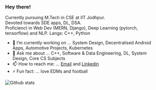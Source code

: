 ### Hey there!

<!--
**devi777/devi777** is a ✨ _special_ ✨ repository because its `README.md` (this file) appears on your GitHub profile.

Exploring Mern stack and Docker/Kubernetes these days.  -->

Currently pursuing M.Tech in CSE at IIT Jodhpur. <br> Devoted towards SDE apps, DL, DSA. <br>
Proficienct in Web Dev (MERN, Django), Deep Learning (pytorch, tensorflow) and NLP. 
Langs: C++, Python

- 🔭 I’m currently working on ... System Design, Decentralised Android Apps, Automotive Projects, Kubernetes
- 💬 Ask me about ... C++, Software & Data Engineering, DL, System Design, Core CS Subjects
- 📫 How to reach me: ... [Email](devansh007kaushik@gmail.com) and [Linkedin](https://www.linkedin.com/in/devanshkaushik/)
- ⚡ Fun fact: ... love EDMs and football


![Github stats](https://github-readme-stats.vercel.app/api?username=valkyron)
